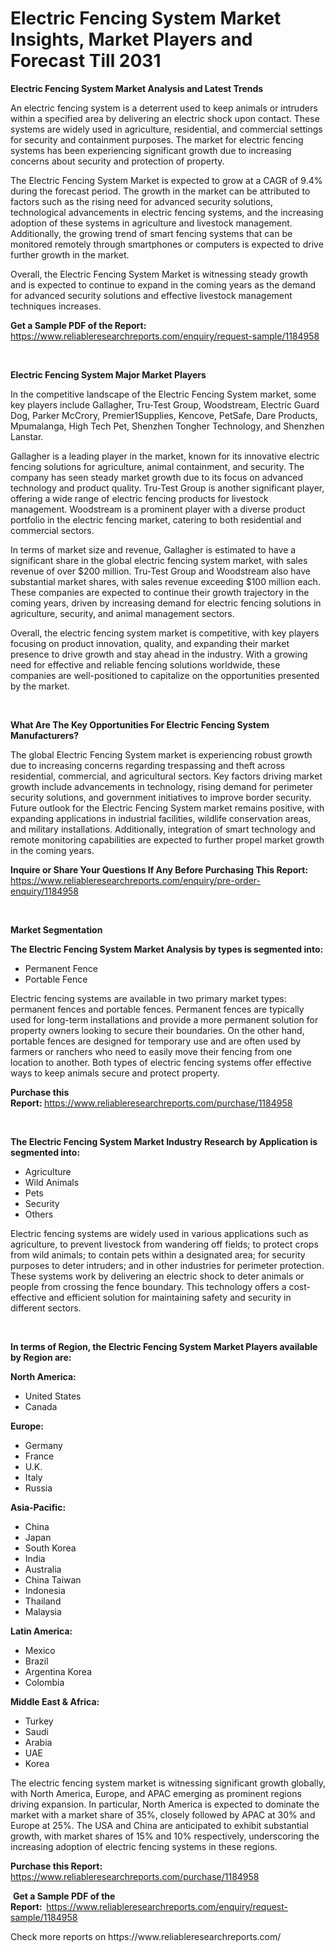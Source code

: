 <p><h1>Electric Fencing System Market Insights, Market Players and Forecast Till 2031</h1></p><p><strong>Electric Fencing System Market Analysis and Latest Trends</strong></p>
<p><p>An electric fencing system is a deterrent used to keep animals or intruders within a specified area by delivering an electric shock upon contact. These systems are widely used in agriculture, residential, and commercial settings for security and containment purposes. The market for electric fencing systems has been experiencing significant growth due to increasing concerns about security and protection of property.</p><p>The Electric Fencing System Market is expected to grow at a CAGR of 9.4% during the forecast period. The growth in the market can be attributed to factors such as the rising need for advanced security solutions, technological advancements in electric fencing systems, and the increasing adoption of these systems in agriculture and livestock management. Additionally, the growing trend of smart fencing systems that can be monitored remotely through smartphones or computers is expected to drive further growth in the market.</p><p>Overall, the Electric Fencing System Market is witnessing steady growth and is expected to continue to expand in the coming years as the demand for advanced security solutions and effective livestock management techniques increases.</p></p>
<p><strong>Get a Sample PDF of the Report:&nbsp;</strong> <a href="https://www.reliableresearchreports.com/enquiry/request-sample/1184958">https://www.reliableresearchreports.com/enquiry/request-sample/1184958</a></p>
<p>&nbsp;</p>
<p><strong>Electric Fencing System Major Market Players</strong></p>
<p><p>In the competitive landscape of the Electric Fencing System market, some key players include Gallagher, Tru-Test Group, Woodstream, Electric Guard Dog, Parker McCrory, Premier1Supplies, Kencove, PetSafe, Dare Products, Mpumalanga, High Tech Pet, Shenzhen Tongher Technology, and Shenzhen Lanstar.</p><p>Gallagher is a leading player in the market, known for its innovative electric fencing solutions for agriculture, animal containment, and security. The company has seen steady market growth due to its focus on advanced technology and product quality. Tru-Test Group is another significant player, offering a wide range of electric fencing products for livestock management. Woodstream is a prominent player with a diverse product portfolio in the electric fencing market, catering to both residential and commercial sectors.</p><p>In terms of market size and revenue, Gallagher is estimated to have a significant share in the global electric fencing system market, with sales revenue of over $200 million. Tru-Test Group and Woodstream also have substantial market shares, with sales revenue exceeding $100 million each. These companies are expected to continue their growth trajectory in the coming years, driven by increasing demand for electric fencing solutions in agriculture, security, and animal management sectors.</p><p>Overall, the electric fencing system market is competitive, with key players focusing on product innovation, quality, and expanding their market presence to drive growth and stay ahead in the industry. With a growing need for effective and reliable fencing solutions worldwide, these companies are well-positioned to capitalize on the opportunities presented by the market.</p></p>
<p>&nbsp;</p>
<p><strong>What Are The Key Opportunities For Electric Fencing System Manufacturers?</strong></p>
<p><p>The global Electric Fencing System market is experiencing robust growth due to increasing concerns regarding trespassing and theft across residential, commercial, and agricultural sectors. Key factors driving market growth include advancements in technology, rising demand for perimeter security solutions, and government initiatives to improve border security. Future outlook for the Electric Fencing System market remains positive, with expanding applications in industrial facilities, wildlife conservation areas, and military installations. Additionally, integration of smart technology and remote monitoring capabilities are expected to further propel market growth in the coming years.</p></p>
<p><strong>Inquire or Share Your Questions If Any Before Purchasing This Report:</strong> <a href="https://www.reliableresearchreports.com/enquiry/pre-order-enquiry/1184958">https://www.reliableresearchreports.com/enquiry/pre-order-enquiry/1184958</a></p>
<p>&nbsp;</p>
<p><strong>Market Segmentation</strong></p>
<p><strong>The Electric Fencing System Market Analysis by types is segmented into:</strong></p>
<p><ul><li>Permanent Fence</li><li>Portable Fence</li></ul></p>
<p><p>Electric fencing systems are available in two primary market types: permanent fences and portable fences. Permanent fences are typically used for long-term installations and provide a more permanent solution for property owners looking to secure their boundaries. On the other hand, portable fences are designed for temporary use and are often used by farmers or ranchers who need to easily move their fencing from one location to another. Both types of electric fencing systems offer effective ways to keep animals secure and protect property.</p></p>
<p><strong>Purchase this Report:&nbsp;</strong><a href="https://www.reliableresearchreports.com/purchase/1184958">https://www.reliableresearchreports.com/purchase/1184958</a></p>
<p>&nbsp;</p>
<p><strong>The Electric Fencing System Market Industry Research by Application is segmented into:</strong></p>
<p><ul><li>Agriculture</li><li>Wild Animals</li><li>Pets</li><li>Security</li><li>Others</li></ul></p>
<p><p>Electric fencing systems are widely used in various applications such as agriculture, to prevent livestock from wandering off fields; to protect crops from wild animals; to contain pets within a designated area; for security purposes to deter intruders; and in other industries for perimeter protection. These systems work by delivering an electric shock to deter animals or people from crossing the fence boundary. This technology offers a cost-effective and efficient solution for maintaining safety and security in different sectors.</p></p>
<p>&nbsp;</p>
<p><strong>In terms of Region, the Electric Fencing System Market Players available by Region are:</strong></p>
<p>
    <p> <strong> North America: </strong>
        <ul>
            <li>United States</li>
            <li>Canada</li>
        </ul>
        </p> 
    <p> <strong> Europe: </strong>
        <ul>
            <li>Germany</li>
            <li>France</li>
            <li>U.K.</li>
            <li>Italy</li>
            <li>Russia</li>
        </ul>
        </p> 
    <p> <strong> Asia-Pacific: </strong>
        <ul>
            <li>China</li>
            <li>Japan</li>
            <li>South Korea</li>
            <li>India</li>
            <li>Australia</li>
            <li>China Taiwan</li>
            <li>Indonesia</li>
            <li>Thailand</li>
            <li>Malaysia</li>
        </ul>
        </p> 
    <p> <strong> Latin America: </strong>
        <ul>
            <li>Mexico</li>
            <li>Brazil</li>
            <li>Argentina Korea</li>
            <li>Colombia</li>
        </ul>
        </p> 
    <p> <strong> Middle East & Africa: </strong>
        <ul>
            <li>Turkey</li>
            <li>Saudi</li>
            <li>Arabia</li>
            <li>UAE</li>
            <li>Korea</li>
        </ul>
    </p>
    </p>
<p><p>The electric fencing system market is witnessing significant growth globally, with North America, Europe, and APAC emerging as prominent regions driving expansion. In particular, North America is expected to dominate the market with a market share of 35%, closely followed by APAC at 30% and Europe at 25%. The USA and China are anticipated to exhibit substantial growth, with market shares of 15% and 10% respectively, underscoring the increasing adoption of electric fencing systems in these regions.</p></p>
<p><strong>Purchase this Report: </strong><a href="https://www.reliableresearchreports.com/purchase/1184958">https://www.reliableresearchreports.com/purchase/1184958</a></p>
<p>&nbsp;<strong>Get a Sample PDF of the Report:&nbsp;&nbsp;</strong><a href="https://www.reliableresearchreports.com/enquiry/request-sample/1184958">https://www.reliableresearchreports.com/enquiry/request-sample/1184958</a></p>
<p><strong></strong></p>
<p>Check more reports on https://www.reliableresearchreports.com/</p>